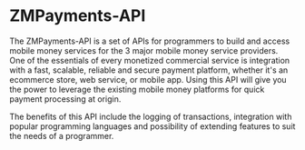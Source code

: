 # ZMPayments-API
The ZMPayments-API is a set of APIs for programmers to build and access mobile money services for the 3 major mobile money service providers. 
One of the essentials of every monetized commercial service is integration with a fast, scalable, reliable and secure payment platform, whether it's an ecommerce store, web service, or mobile app. Using this API will give you the power to leverage the existing mobile money platforms for quick payment processing at origin.

The benefits of this API include the logging of transactions, integration with popular programming languages and possibility of extending features to suit the needs of a programmer.


